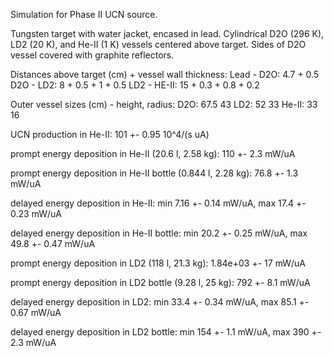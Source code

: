 Simulation for Phase II UCN source.

Tungsten target with water jacket, encased in lead.
Cylindrical D2O (296 K), LD2 (20 K), and He-II (1 K) vessels centered above target.
Sides of D2O vessel covered with graphite reflectors.

Distances above target (cm) + vessel wall thickness:
Lead - D2O: 4.7 + 0.5
D2O - LD2: 8 + 0.5 + 1 + 0.5
LD2 - HE-II: 15 + 0.3 + 0.8 + 0.2

Outer vessel sizes (cm) - height, radius:
D2O: 67.5 43
LD2: 52 33
He-II: 33 16

UCN production in He-II:
101 +- 0.95 10^4/(s uA)

prompt energy deposition in He-II (20.6 l, 2.58 kg):
110 +- 2.3 mW/uA

prompt energy deposition in He-II bottle (0.844 l, 2.28 kg):
76.8 +- 1.3 mW/uA

delayed energy deposition in He-II:
min 7.16 +- 0.14 mW/uA, max 17.4 +- 0.23 mW/uA

delayed energy deposition in He-II bottle:
min 20.2 +- 0.25 mW/uA, max 49.8 +- 0.47 mW/uA

prompt energy deposition in LD2 (118 l, 21.3 kg):
1.84e+03 +- 17 mW/uA

prompt energy deposition in LD2 bottle (9.28 l, 25 kg):
792 +- 8.1 mW/uA

delayed energy deposition in LD2:
min 33.4 +- 0.34 mW/uA, max 85.1 +- 0.67 mW/uA

delayed energy deposition in LD2 bottle:
min 154 +- 1.1 mW/uA, max 390 +- 2.3 mW/uA

